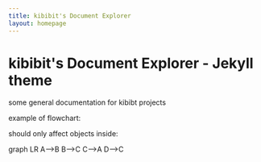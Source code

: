```yaml
---
title: kibibit's Document Explorer
layout: homepage
---
```


# kibibit's Document Explorer - Jekyll theme

some general documentation for kibibt projects

example of flowchart:

should only affect objects inside:
<div class="mermaid">
graph LR
        A-->B
        B-->C
        C-->A
        D-->C
</div>
